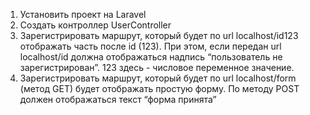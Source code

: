 1. Установить проект на Laravel
2. Создать контроллер UserController
3. Зарегистрировать маршрут, который будет по url localhost/id123 отображать часть после id (123). При этом, если передан url localhost/id должна отображаться надпись “пользователь не зарегистрирован”. 123 здесь - числовое переменное значение.
4. Зарегистрировать маршрут, который будет по url localhost/form (метод GET) будет отображать простую форму. По методу POST должен отображаться текст “форма принята”
